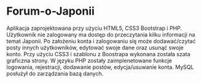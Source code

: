 # Forum-o-Japonii
Aplikacja zaprojektowana przy użyciu HTML5, CSS3 Bootstrap i PHP.
Użytkownik nie zalogowany ma dostęp do przeczytania kilku informacji na temat Japonii. Po założeniu konta i zalogowaniu się może dodawać/czytać posty innych użytkowników, edytować swoje dane oraz usunąć swoje konto. Przy użyciu CSS3 i szablonu z Boostrapa wykonana została szata graficzna strony. W języku PHP zostały zaimplenetowane funkcje logowania, rejestracji, dodawanie postów, edycja/usuwanie konta. MySQL posłużył do zarządzania bazą danych.
